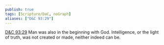 ```yaml
---
publish: true
tags: [Scripture/DaC, noGraph]
aliases: ["D&C 93:29"]
---
```

[D&C 93:29](https://churchofjesuschrist.org/study/scriptures/dc-testament/dc/93?lang=eng&id=p29#p29) Man was also in the beginning with God. Intelligence, or the light of truth, was not created or made, neither indeed can be.
